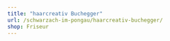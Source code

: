 ```yaml
---
title: "haarcreativ Buchegger"
url: /schwarzach-im-pongau/haarcreativ-buchegger/
shop: Friseur
---
```

